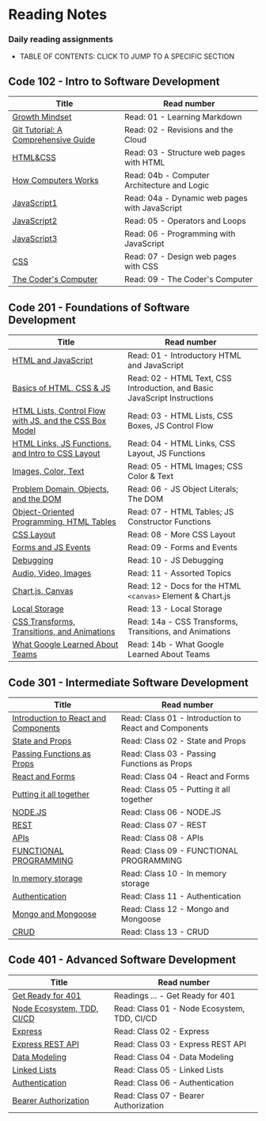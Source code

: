 # Reading Notes

### Daily reading assignments

- TABLE OF CONTENTS: CLICK TO JUMP TO A SPECIFIC SECTION

## Code 102 - Intro to Software Development


| Title                                           | Read number                                   |
| ----------------------------------------------- | --------------------------------------------- |
| [Growth Mindset ](Growth.md)                    | Read: 01 - Learning Markdown                  |
| [Git Tutorial: A Comprehensive Guide](Guide.md) | Read: 02 - Revisions and the Cloud            |
| [HTML&CSS](readhtmlcss.md)                      | Read: 03 - Structure web pages with HTML      |
| [How Computers Works](HCW.md)                   | Read: 04b - Computer Architecture and Logic   |
| [JavaScript1](js.md)                            | Read: 04a - Dynamic web pages with JavaScript |
| [JavaScript2](js2.md)                           | Read: 05 - Operators and Loops                |
| [JavaScript3](js3.md)                           | Read: 06 - Programming with JavaScript        |
| [CSS](css.md)                                   | Read: 07 - Design web pages with CSS          |
| [The Coder's Computer](TCC.md)                  | Read: 09 - The Coder's Computer               |


## Code 201 - Foundations of Software Development


| Title                                                                  | Read number                                                               |
| ---------------------------------------------------------------------- | ------------------------------------------------------------------------- |
| [HTML and JavaScript](htmljava.md)                                     | Read: 01 - Introductory HTML and JavaScript                               |
| [Basics of HTML, CSS & JS](class-02.md)                                | Read: 02 - HTML Text, CSS Introduction, and Basic JavaScript Instructions |
| [HTML Lists, Control Flow with JS, and the CSS Box Model](class-03.md) | Read: 03 - HTML Lists, CSS Boxes, JS Control Flow                         |
| [HTML Links, JS Functions, and Intro to CSS Layout](class-04.md)       | Read: 04 - HTML Links, CSS Layout, JS Functions                           |
| [Images, Color, Text](class-05.md)                                     | Read: 05 - HTML Images; CSS Color & Text                                  |
| [Problem Domain, Objects, and the DOM](class-06.md)                    | Read: 06 - JS Object Literals; The DOM                                    |
| [Object-Oriented Programming, HTML Tables](class-07.md)                | Read: 07 - HTML Tables; JS Constructor Functions                          |
| [CSS Layout](class-08.md)                                              | Read: 08 - More CSS Layout                                                |
| [Forms and JS Events](class-09.md)                                     | Read: 09 - Forms and Events                                               |
| [Debugging](class-10.md)                                               | Read: 10 - JS Debugging                                                   |
| [Audio, Video, Images](class-11.md)                                    | Read: 11 - Assorted Topics                                                |
| [Chart.js, Canvas](class-12.md)                                        | Read: 12 - Docs for the HTML `<canvas>` Element & Chart.js                |
| [Local Storage](class-13.md)                                           | Read: 13 - Local Storage                                                  |
| [CSS Transforms, Transitions, and Animations](class-14a.md)            | Read: 14a - CSS Transforms, Transitions, and Animations                   |
| [What Google Learned About Teams](class-14b.md)                        | Read: 14b - What Google Learned About Teams                               |


## Code 301 - Intermediate Software Development


| Title                                                   | Read number                                           |
| ------------------------------------------------------- | ----------------------------------------------------- |
| [Introduction to React and Components](301/Class-01.md) | Read: Class 01 - Introduction to React and Components |
| [State and Props](301/Class-02.md)                      | Read: Class 02 - State and Props                      |
| [Passing Functions as Props](301/Class-03.md)           | Read: Class 03 - Passing Functions as Props           |
| [React and Forms](301/Class-04.md)                      | Read: Class 04 - React and Forms                      |
| [Putting it all together](301/Class-05.md)              | Read: Class 05 - Putting it all together              |
| [NODE.JS](301/Class-06.md)                              | Read: Class 06 - NODE.JS                              |
| [REST](301/Class-07.md)                                 | Read: Class 07 - REST                                 |
| [APIs](301/Class-08.md)                                 | Read: Class 08 - APIs                                 |
| [FUNCTIONAL PROGRAMMING](301/Class-09.md)               | Read: Class 09 - FUNCTIONAL PROGRAMMING               |
| [In memory storage](301/Class-10.md)                    | Read: Class 10 - In memory storage                    |
| [Authentication](301/Class-11.md)                       | Read: Class 11 - Authentication                       |
| [Mongo and Mongoose](301/Class-12.md)                   | Read: Class 12 - Mongo and Mongoose                   |
| [CRUD](301/Class-13.md)                                 | Read: Class 13 - CRUD                                 |


## Code 401 - Advanced Software Development


| Title                                                   | Read number                                           |
| ------------------------------------------------------- | ----------------------------------------------------- |
| [Get Ready for 401](401/401.md) | Readings ... - Get Ready for 401 |
| [Node Ecosystem, TDD, CI/CD](401/Class-01.md) | Read: Class 01 - Node Ecosystem, TDD, CI/CD |
| [Express](401/Class-02.md) | Read: Class 02 - Express |
| [Express REST API](401/Class-03.md) | Read: Class 03 - Express REST API |
| [Data Modeling](401/Class-04.md) | Read: Class 04 - Data Modeling |
| [Linked Lists](401/Class-05.md) | Read: Class 05 - Linked Lists |
| [Authentication](401/Class-06.md) | Read: Class 06 - Authentication|
| [Bearer Authorization](401/Class-07.md) | Read: Class 07 - Bearer Authorization|